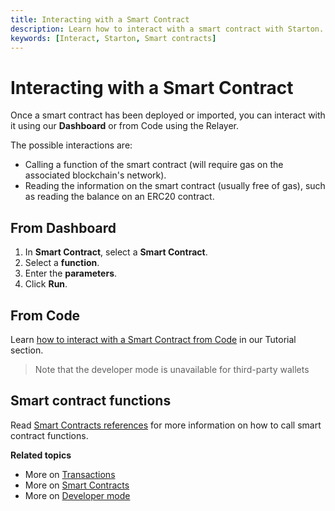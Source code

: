 ```yaml
---
title: Interacting with a Smart Contract
description: Learn how to interact with a smart contract with Starton.
keywords: [Interact, Starton, Smart contracts]
---
```


# Interacting with a Smart Contract

Once a smart contract has been deployed or imported, you can interact with it using our **Dashboard** or from Code using the Relayer.

The possible interactions are:
- Calling a function of the smart contract (will require gas on the associated blockchain's network).
- Reading the information on the smart contract (usually free of gas), such as reading the balance on an ERC20 contract.

## From Dashboard

1. In **Smart Contract**, select a **Smart Contract**.
1. Select a **function**.
1. Enter the **parameters**.
1. Click **Run**.

## From Code

Learn [how to interact with a Smart Contract from Code](/Tutorials/interact-from-code.md) in our Tutorial section.

>
> Note that the developer mode is unavailable for third-party wallets
>

## Smart contract functions

Read [Smart Contracts references](/Smart-contract/parameters-and-functions.mdx) for more information on how to call smart contract functions.



**Related topics**

- More on [Transactions](/Transactions/creating-a-transaction.mdx)
- More on [Smart Contracts](/Smart-contract/understanding-smart-contracts.md)
- More on [Developer mode](/Developer/Discovering-coding-interface.md)
